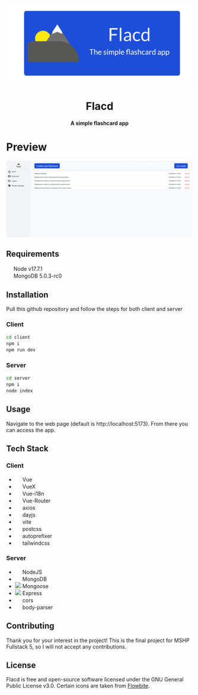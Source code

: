 ![Flacd](github/thumbnail.png)

<h1 align="center">
    Flacd
    <br>
</h1>
<h4 align="center">
A simple flashcard app
</h4>

# Preview

![Preview](github/preview.png)

## Requirements

<div>
  <div>
    <img src="https://raw.githubusercontent.com/get-icon/geticon/fc0f660daee147afb4a56c64e12bde6486b73e39/icons/nodejs-icon.svg" width="16" height="16">
    <span>Node v17.7.1</span>
  </div>

  <div>
    <img src="https://raw.githubusercontent.com/get-icon/geticon/fc0f660daee147afb4a56c64e12bde6486b73e39/icons/mongodb-icon.svg" width="16" height="16">
    <span>MongoDB 5.0.3-rc0</span>
  </div>

</div>

## Installation

Pull this github repository and follow the steps for both client and server

### Client

```bash
cd client
npm i
npm run dev
```

### Server

```bash
cd server
npm i
node index
```

## Usage

Navigate to the web page (default is http://localhost:5173). From there you can access the app.

## Tech Stack

### Client

<ul>
   <li>
        <img src="https://raw.githubusercontent.com/get-icon/geticon/fc0f660daee147afb4a56c64e12bde6486b73e39/icons/vue.svg" width="16" height="16"> <span>Vue</span>
    </li>
    <li>
        <img src="https://raw.githubusercontent.com/get-icon/geticon/fc0f660daee147afb4a56c64e12bde6486b73e39/icons/vue.svg" width="16" height="16"> <span>VueX</span>
    </li>
    <li>
        <img src="https://raw.githubusercontent.com/get-icon/geticon/fc0f660daee147afb4a56c64e12bde6486b73e39/icons/vue.svg" width="16" height="16"> <span>Vue-i18n</span>
    </li>
    <li>
        <img src="https://raw.githubusercontent.com/get-icon/geticon/fc0f660daee147afb4a56c64e12bde6486b73e39/icons/vue.svg" width="16" height="16"> <span>Vue-Router</span>
    </li>
     <li>
        <img src="https://raw.githubusercontent.com/get-icon/geticon/fc0f660daee147afb4a56c64e12bde6486b73e39/icons/npm.svg" width="16" height="16"> <span>axios</span>
    </li>
    <li>
        <img src="https://raw.githubusercontent.com/get-icon/geticon/fc0f660daee147afb4a56c64e12bde6486b73e39/icons/npm.svg" width="16" height="16"> <span>dayjs</span>
    </li>
    <li>
        <img src="https://raw.githubusercontent.com/get-icon/geticon/fc0f660daee147afb4a56c64e12bde6486b73e39/icons/vite.svg" width="16" height="16"> <span>vite</span>
    </li>
    <li>
        <img src="https://raw.githubusercontent.com/get-icon/geticon/fc0f660daee147afb4a56c64e12bde6486b73e39/icons/postcss.svg" width="16" height="16"> <span>postcss</span>
    </li>
    <li>
        <img src="https://raw.githubusercontent.com/get-icon/geticon/fc0f660daee147afb4a56c64e12bde6486b73e39/icons/autoprefixer.svg" width="16" height="16"> <span>autoprefixer</span>
    </li>
    <li>
        <img src="https://raw.githubusercontent.com/get-icon/geticon/fc0f660daee147afb4a56c64e12bde6486b73e39/icons/tailwindcss-icon.svg" width="16" height="16"> <span>tailwindcss</span>
    </li>
</ul>

### Server

<ul>
   <li>
        <img src="https://raw.githubusercontent.com/get-icon/geticon/fc0f660daee147afb4a56c64e12bde6486b73e39/icons/nodejs-icon.svg" width="16" height="16"> <span>NodeJS</span>
    </li>
    <li>
        <img src="https://raw.githubusercontent.com/get-icon/geticon/fc0f660daee147afb4a56c64e12bde6486b73e39/icons/mongodb-icon.svg" width="16" height="16"> <span>MongoDB</span>
    </li>
    <li>
        <img src="https://mongoosejs.com/docs/images/mongoose5_62x30_transparent.png" width="31"> <span>Mongoose</span>
    </li>
    <li>
        <img src="https://raw.githubusercontent.com/get-icon/geticon/fc0f660daee147afb4a56c64e12bde6486b73e39/icons/express.svg" width="31"> <span>Express</span>
    </li>
    <li>
        <img src="https://raw.githubusercontent.com/get-icon/geticon/fc0f660daee147afb4a56c64e12bde6486b73e39/icons/npm.svg" width="16" height="16"> <span>cors</span>
    </li>
    <li>
         <img src="https://raw.githubusercontent.com/get-icon/geticon/fc0f660daee147afb4a56c64e12bde6486b73e39/icons/npm.svg" width="16" height="16"> <span>body-parser</span>
    </li>
    
</ul>

## Contributing

Thank you for your interest in the project!
This is the final project for MSHP Fullstack 5, so I will not accept any contributions.

## License

Flacd is free and open-source software licensed under the GNU General Public License v3.0. Certain icons are taken from [Flowbite](https://flowbite.com/icons/).
